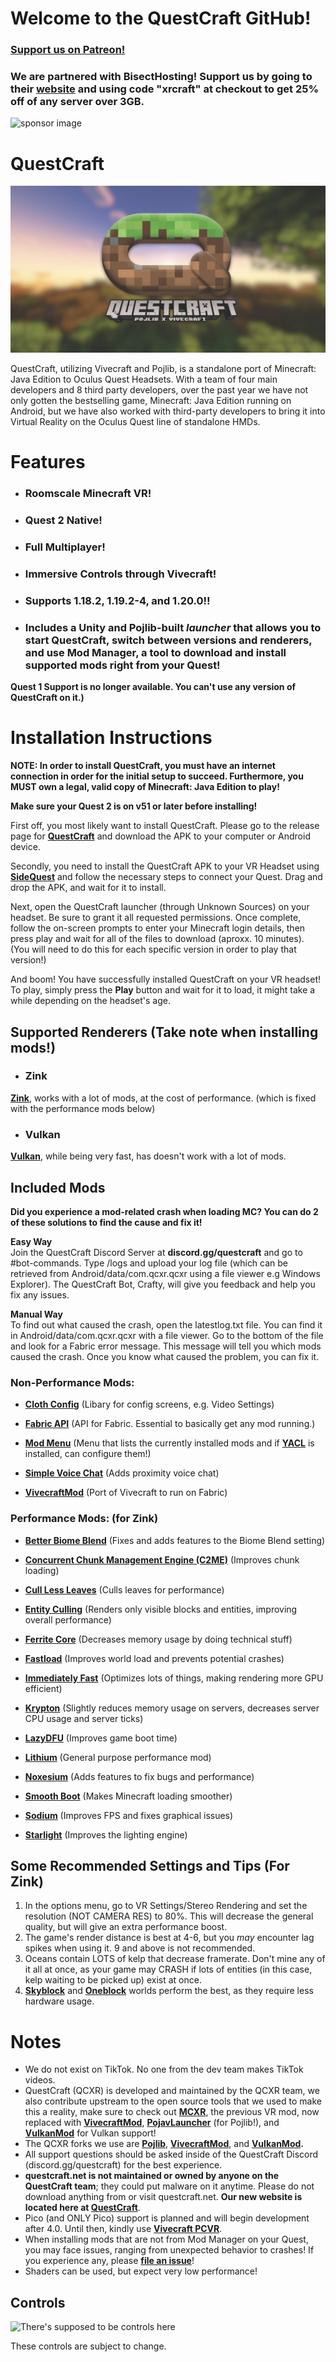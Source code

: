 # Welcome to the QuestCraft GitHub!
### **[Support us on Patreon!](https://patreon.com/QuestCraftXR)**

### We are partnered with BisectHosting! Support us by going to their **[website](https://bisecthosting.com/xrcraft)** and using code "xrcraft" at checkout to get 25% off of any server over 3GB.

![sponsor image](/partnerimage.png)
# QuestCraft
![QC](/QCSimple3.jpg)

QuestCraft, utilizing Vivecraft and Pojlib, is a standalone port of Minecraft: Java Edition to Oculus Quest Headsets. With a team of four main developers and 8 third party developers, over the past year we have not only gotten the bestselling game, Minecraft: Java Edition running on Android, but we have also worked with third-party developers to bring it into Virtual Reality on the Oculus Quest line of standalone HMDs.

# Features
- ### **Roomscale Minecraft VR!** 
- ### **Quest 2 Native!**
- ### **Full Multiplayer!**                                                                    
- ### **Immersive Controls through Vivecraft!**                                                                                                   
- ### **Supports 1.18.2, 1.19.2-4, and 1.20.0!!**                                                                                                                                 
- ### **Includes a Unity and Pojlib-built *launcher* that allows you to start QuestCraft, switch between versions and renderers, and use Mod Manager, a tool to download and install supported mods right from your Quest!**
**Quest 1 Support is no longer available. You can't use any version of QuestCraft on it.)**

# Installation Instructions

**NOTE: In order to install QuestCraft, you must have an internet connection in order for the initial setup to succeed. Furthermore, you MUST own a legal, valid copy of Minecraft: Java Edition to play!**

**Make sure your Quest 2 is on v51 or later before installing!**

First off, you most likely want to install QuestCraft. Please go to the release page for **[QuestCraft](https://github.com/QuestCraftPlusPlus/QuestCraft/releases/latest)** and download the APK to your computer or Android device.

Secondly, you need to install the QuestCraft APK to your VR Headset using **[SideQuest](https://sidequestvr.com/setup-howto)** and follow the necessary steps to connect your Quest. Drag and drop the APK, and wait for it to install.

Next, open the QuestCraft launcher (through Unknown Sources) on your headset. Be sure to grant it all requested permissions. Once complete, follow the on-screen prompts to enter your Minecraft login details, then press play and wait for all of the files to download (aproxx. 10 minutes). (You will need to do this for each specific version in order to play that version!)

And boom! You have successfully installed QuestCraft on your VR headset! To play, simply press the **Play** button and wait for it to load, it might take a while depending on the headset's age.

## Supported Renderers (Take note when installing mods!)

- ### Zink
**[Zink](https://docs.mesa3d.org/drivers/zink.html)**, works with a lot of mods, at the cost of performance. (which is fixed with the performance mods below)
- ### Vulkan
**[Vulkan](https://www.vulkan.org/)**, while being very fast, has doesn't work with a lot of mods. 

## Included Mods 

**Did you experience a mod-related crash when loading MC? You can do 2 of these solutions to find the cause and fix it!**

**Easy Way**                                                                                                                                                                                                                                                                                  
Join the QuestCraft Discord Server at **discord.gg/questcraft** and go to #bot-commands. Type /logs and upload your log file (which can be retrieved from Android/data/com.qcxr.qcxr using a file viewer e.g Windows Explorer). The QuestCraft Bot, Crafty, will give you feedback and help you fix any issues.

**Manual Way**                                                                                                                                                                                                                                                                                      
To find out what caused the crash, open the latestlog.txt file. You can find it in Android/data/com.qcxr.qcxr with a file viewer. Go to the bottom of the file and look for a Fabric error message. This message will tell you which mods caused the crash. Once you know what caused the problem, you can fix it.

### Non-Performance Mods:

- **[Cloth Config](https://modrinth.com/mod/cloth-config)** (Libary for config screens, e.g. Video Settings)

- **[Fabric API](https://modrinth.com/mod/fabric-api)** (API for Fabric. Essential to basically get any mod running.)

- **[Mod Menu](https://modrinth.com/mod/modmenu)** (Menu that lists the currently installed mods and if **[YACL](https://modrinth.com/mod/yacl)** is installed, can configure them!)

- **[Simple Voice Chat](https://modrinth.com/plugin/simple-voice-chat)** (Adds proximity voice chat)

- **[VivecraftMod](https://github.com/ferriarnus/VivecraftMod)** (Port of Vivecraft to run on Fabric)

### Performance Mods: (for Zink)

- **[Better Biome Blend](https://modrinth.com/mod/better-biome-blend)** (Fixes and adds features to the Biome Blend setting)                                                                                                                           

- **[Concurrent Chunk Management Engine (C2ME)](https://modrinth.com/mod/c2me-fabric)** (Improves chunk loading)

- **[Cull Less Leaves](https://modrinth.com/mod/cull-less-leaves)** (Culls leaves for performance)
                                                                                                                                                  
- **[Entity Culling](https://modrinth.com/mod/entityculling)** (Renders only visible blocks and entities, improving overall performance)

- **[Ferrite Core](https://modrinth.com/mod/ferrite-core)** (Decreases memory usage by doing technical stuff)

- **[Fastload](https://modrinth.com/mod/fastload)** (Improves world load and prevents potential crashes)

- **[Immediately Fast](https://modrinth.com/mod/immediatelyfast)** (Optimizes lots of things, making rendering more GPU efficient)

- **[Krypton](https://modrinth.com/mod/krypton)** (Slightly reduces memory usage on servers, decreases server CPU usage and server ticks)

- **[LazyDFU](https://modrinth.com/mod/lazydfu)** (Improves game boot time)

- **[Lithium](https://modrinth.com/mod/lithium)** (General purpose performance mod)

- **[Noxesium](https://modrinth.com/mod/noxesium)** (Adds features to fix bugs and performance)

- **[Smooth Boot](https://modrinth.com/mod/smoothboot-fabric)** (Makes Minecraft loading smoother)

- **[Sodium](https://modrinth.com/mod/sodium)** (Improves FPS and fixes graphical issues)

- **[Starlight](https://modrinth.com/mod/starlight)** (Improves the lighting engine)

## Some Recommended Settings and Tips (For Zink)
1. In the options menu, go to VR Settings/Stereo Rendering and set the resolution (NOT CAMERA RES) to 80%. This will decrease the general quality, but will give an extra performance boost.
2. The game's render distance is best at 4-6, but you *may* encounter lag spikes when using it. 9 and above is not recommended.
3. Oceans contain LOTS of kelp that decrease framerate. Don't mine any of it all at once, as your game may CRASH if lots of entities (in this case, kelp waiting to be picked up) exist at once.
4. **[Skyblock](https://minecraft.fandom.com/wiki/Tutorials/Skyblock)** and **[Oneblock](https://www.curseforge.com/minecraft/worlds/oneblock)** worlds perform the best, as they require less hardware usage.

# Notes
- We do not exist on TikTok. No one from the dev team makes TikTok videos.
- QuestCraft (QCXR) is developed and maintained by the QCXR team, we also contribute upstream to the open source tools that we used to make this a reality, make sure to check out **[MCXR](https://github.com/mcxr-org/MCXR)**, the previous VR mod, now replaced with **[VivecraftMod](https://github.com/ferriarnus/VivecraftMod)**, **[PojavLauncher](https://github.com/PojavLauncherTeam/PojavLauncher)** (for Pojlib!), and **[VulkanMod](https://github.com/xCollateral/VulkanMod)** for Vulkan support!
- The QCXR forks we use are **[Pojlib](https://github.com/questcraftplusplus/pojlib)**, **[VivecraftMod](https://github.com/questcraftplusplus/vivecraftmod)**, and **[VulkanMod](https://github.com/QuestCraftPlusPlus/VulkanMod).** 
- All support questions should be asked inside of the QuestCraft Discord (discord.gg/questcraft) for the best experience.
- **questcraft.net is not maintained or owned by anyone on the QuestCraft team**; they could put malware on it anytime. Please do not download anything from or visit questcraft.net. **Our new website is located here at [QuestCraft](https://questcraft.org/)**. 
- Pico (and ONLY Pico) support is planned and will begin development after 4.0. Until then, kindly use **[Vivecraft PCVR](https://www.vivecraft.org/)**.
- When installing mods that are not from Mod Manager on your Quest, you may face issues, ranging from unexpected behavior to crashes! If you experience any, please **[file an issue](https://github.com/QuestCraftPlusPlus/QuestCraft/issues/new/choose)**!
- Shaders can be used, but expect very low performance!

## Controls

![There's supposed to be controls here](/Control.png)

These controls are subject to change.

